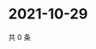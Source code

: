 # 2021-10-29

共 0 条

<!-- BEGIN WEIBO -->
<!-- 最后更新时间 Fri Oct 29 2021 15:00:53 GMT+0800 (China Standard Time) -->

<!-- END WEIBO -->
